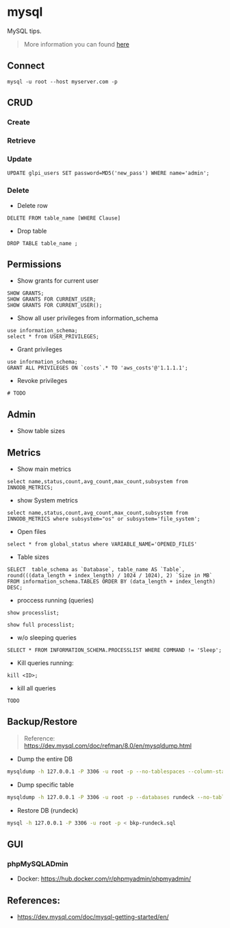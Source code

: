 # mysql

MySQL tips.

> More information you can found [here](https://www.tutorialspoint.com/mysql/mysql-drop-tables.htm)

## Connect

`mysql -u root --host myserver.com -p`

## CRUD

### Create

### Retrieve

### Update

```mysql
UPDATE glpi_users SET password=MD5('new_pass') WHERE name='admin';
```

### Delete

* Delete row

```mysql
DELETE FROM table_name [WHERE Clause]
```

* Drop table

```mysql
DROP TABLE table_name ;
```

## Permissions

* Show grants for current user

```mysql
SHOW GRANTS;
SHOW GRANTS FOR CURRENT_USER;
SHOW GRANTS FOR CURRENT_USER();
```

* Show all user privileges from information_schema


```mysql
use information_schema;
select * from USER_PRIVILEGES;
```

* Grant privileges

```mysql
use information_schema;
GRANT ALL PRIVILEGES ON `costs`.* TO 'aws_costs'@'1.1.1.1';
```

* Revoke privileges

```mysql
# TODO
```

## Admin

* Show table sizes

## Metrics

* Show main metrics

```mysql
select name,status,count,avg_count,max_count,subsystem from INNODB_METRICS;
```

* show System metrics

```mysql
select name,status,count,avg_count,max_count,subsystem from INNODB_METRICS where subsystem="os" or subsystem='file_system';
```

* Open files


```mysql
select * from global_status where VARIABLE_NAME='OPENED_FILES'
```

* Table sizes

```mysql
SELECT  table_schema as `Database`, table_name AS `Table`, round(((data_length + index_length) / 1024 / 1024), 2) `Size in MB` FROM information_schema.TABLES ORDER BY (data_length + index_length) DESC;
```

* proccess running (queries)

```mysql
show processlist;
```

```mysql
show full processlist;
```

* w/o sleeping queries

```mysql
SELECT * FROM INFORMATION_SCHEMA.PROCESSLIST WHERE COMMAND != 'Sleep';
```

* Kill queries running:

```mysql
kill <ID>;
```

* kill all queries

```
TODO
```

## Backup/Restore

> Reference: https://dev.mysql.com/doc/refman/8.0/en/mysqldump.html

- Dump the entire DB

```bash
mysqldump -h 127.0.0.1 -P 3306 -u root -p --no-tablespaces --column-statistics=0 --all-databases > bkp-all.sql
```

- Dump specific table

```bash
mysqldump -h 127.0.0.1 -P 3306 -u root -p --databases rundeck --no-tablespaces --column-statistics=0 > bkp-rundeck.sql
```

- Restore DB (rundeck)

```bash
mysql -h 127.0.0.1 -P 3306 -u root -p < bkp-rundeck.sql
```

## GUI

### phpMySQLADmin

- Docker: https://hub.docker.com/r/phpmyadmin/phpmyadmin/

## References:

- https://dev.mysql.com/doc/mysql-getting-started/en/
